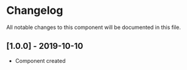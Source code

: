 # Changelog
All notable changes to this component will be documented in this file.

## [1.0.0] - 2019-10-10
- Component created
